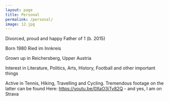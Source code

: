 ```yaml
---
layout: page
title: Personal
permalink: /personal/
image: 12.jpg
---
```


Divorced, proud and happy Father of 1 (b. 2015)

Born 1980 Ried im Innkreis

Grown up in Reichersberg, Upper Austria

Interest in Literature, Politics, Arts, History, Football and other important things

Active in Tennis, Hiking, Travelling and Cycling. Tremendous footage on the latter can be found Here: https://youtu.be/0XaO3iTv82Q - and yes, I am on Strava

